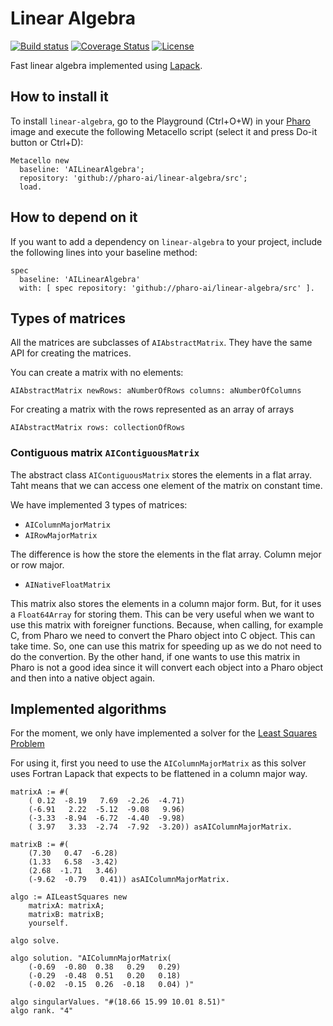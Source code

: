 # Linear Algebra

[![Build status](https://github.com/pharo-ai/linear-algebra/workflows/CI/badge.svg)](https://github.com/pharo-ai/linear-algebra/actions/workflows/test.yml)
[![Coverage Status](https://coveralls.io/repos/github/pharo-ai/linear-algebra/badge.svg?branch=master)](https://coveralls.io/github/pharo-ai/linear-algebra?branch=master)
[![License](https://img.shields.io/badge/license-MIT-blue.svg)](https://raw.githubusercontent.com/pharo-ai/linear-algebra/master/LICENSE)

Fast linear algebra implemented using [Lapack](https://github.com/pharo-ai/lapack).

## How to install it

To install `linear-algebra`, go to the Playground (Ctrl+O+W) in your [Pharo](https://pharo.org/) image and execute the following Metacello script (select it and press Do-it button or Ctrl+D):

```Smalltalk
Metacello new
  baseline: 'AILinearAlgebra';
  repository: 'github://pharo-ai/linear-algebra/src';
  load.
```

## How to depend on it

If you want to add a dependency on `linear-algebra` to your project, include the following lines into your baseline method:

```Smalltalk
spec
  baseline: 'AILinearAlgebra'
  with: [ spec repository: 'github://pharo-ai/linear-algebra/src' ].
```

## Types of matrices 

All the matrices are subclasses of `AIAbstractMatrix`. They have the same API for creating the matrices.

You can create a matrix with no elements:

```st
AIAbstractMatrix newRows: aNumberOfRows columns: aNumberOfColumns
```

For creating a matrix with the rows represented as an array of arrays

```st
AIAbstractMatrix rows: collectionOfRows
```

### Contiguous matrix `AIContiguousMatrix`

The abstract class `AIContiguousMatrix` stores the elements in a flat array. Taht means that we can access one element of the matrix on constant time. 

We have implemented 3 types of matrices:

- `AIColumnMajorMatrix`
- `AIRowMajorMatrix`

The difference is how the store the elements in the flat array. Column mejor or row major.

- `AINativeFloatMatrix`

This matrix also stores the elements in a column major form. But, for it uses a `Float64Array` for storing them. This can be very useful when we want to use this matrix with foreigner functions. Because, when calling, for example C, from Pharo we need to convert the Pharo object into C object. This can take time. So, one can use this matrix for speeding up as we do not need to do the convertion. By the other hand, if one wants to use this matrix in Pharo is not a good idea since it will convert each object into a Pharo object and then into a native object again.

## Implemented algorithms

For the moment, we only have implemented a solver for the [Least Squares Problem](https://en.wikipedia.org/wiki/Least_squares)	

For using it, first you need to use the `AIColumnMajorMatrix` as this solver uses Fortran Lapack that expects to be flattened in a column major way.

```st
matrixA := #(
    ( 0.12  -8.19   7.69  -2.26  -4.71)
    (-6.91   2.22  -5.12  -9.08   9.96)
    (-3.33  -8.94  -6.72  -4.40  -9.98)
    ( 3.97   3.33  -2.74  -7.92  -3.20)) asAIColumnMajorMatrix.
	
matrixB := #(
    (7.30   0.47  -6.28)
    (1.33   6.58  -3.42)
    (2.68  -1.71   3.46)
    (-9.62  -0.79   0.41)) asAIColumnMajorMatrix.	
	
algo := AILeastSquares new
    matrixA: matrixA;
    matrixB: matrixB;
    yourself.
	
algo solve.

algo solution. "AIColumnMajorMatrix(
    (-0.69  -0.80  0.38   0.29   0.29)
    (-0.29  -0.48  0.51   0.20   0.18)
    (-0.02  -0.15  0.26  -0.18   0.04) )"
	
algo singularValues. "#(18.66 15.99 10.01 8.51)"
algo rank. "4"
```
